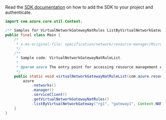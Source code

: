 Read the [SDK documentation](https://github.com/Azure/azure-sdk-for-java/blob/azure-resourcemanager_2.12.0/sdk/resourcemanager/azure-resourcemanager/README.md) on how to add the SDK to your project and authenticate.

```java
import com.azure.core.util.Context;

/** Samples for VirtualNetworkGatewayNatRules ListByVirtualNetworkGateway. */
public final class Main {
    /*
     * x-ms-original-file: specification/network/resource-manager/Microsoft.Network/stable/2021-05-01/examples/VirtualNetworkGatewayNatRuleList.json
     */
    /**
     * Sample code: VirtualNetworkGatewayNatRuleList.
     *
     * @param azure The entry point for accessing resource management APIs in Azure.
     */
    public static void virtualNetworkGatewayNatRuleList(com.azure.resourcemanager.AzureResourceManager azure) {
        azure
            .networks()
            .manager()
            .serviceClient()
            .getVirtualNetworkGatewayNatRules()
            .listByVirtualNetworkGateway("rg1", "gateway1", Context.NONE);
    }
}
```

